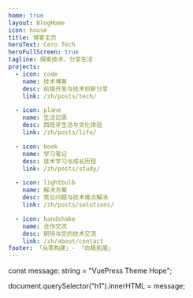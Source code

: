 ```yaml
---
home: true
layout: BlogHome
icon: house
title: 博客主页
heroText: Cero Tech
heroFullScreen: true
tagline: 探索技术，分享生活
projects:
  - icon: code
    name: 技术博客
    desc: 前端开发与技术创新分享
    link: /zh/posts/tech/

  - icon: plane
    name: 生活记录
    desc: 西班牙生活与文化体验
    link: /zh/posts/life/

  - icon: book
    name: 学习笔记
    desc: 技术学习与成长历程
    link: /zh/posts/study/

  - icon: lightbulb
    name: 解决方案
    desc: 常见问题与技术难点解决
    link: /zh/posts/solutions/

  - icon: handshake
    name: 合作交流
    desc: 期待与您的技术交流
    link: /zh/about/contact
footer: 「从零构建」- 「向极拓展」
---
```

const message: string = "VuePress Theme Hope";

document.querySelector("h1").innerHTML = message;